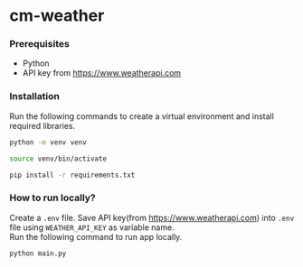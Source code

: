 # cm-weather
### Prerequisites  
* Python  
* API key from <https://www.weatherapi.com>

### Installation  
  
Run the following commands to create a virtual environment and install required libraries.  
```sh 
python -m venv venv
```  
```sh 
source venv/bin/activate
```  
```sh 
pip install -r requirements.txt
```

### How to run locally?  
Create a `.env` file. Save API key(from <https://www.weatherapi.com>) into `.env` file using `WEATHER_API_KEY` as variable name.  
Run the following command to run app locally.  
```sh 
python main.py
```  
